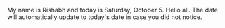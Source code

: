 My name is Rishabh and today is Saturday, October 5. Hello all. The date will automatically update to today's date in case you did not notice.
